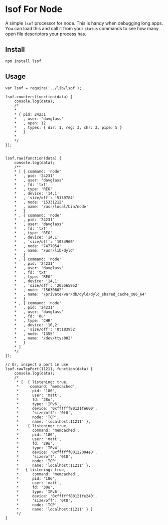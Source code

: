 # lsof For Node

A simple `lsof` processor for node. This is handy when debugging long apps. You can load this and
call it from your `status` commands to see how many open file descriptors your process has.


## Install

    npm install lsof

## Usage

    var lsof = require('../lib/lsof');

    lsof.counters(function(data) {
        console.log(data);
        /*
        *
        * { pid: 24231
        *   , user: 'davglass'
        *   , open: 12
        *   , types: { dir: 1, reg: 3, chr: 3, pipe: 5 }
        *   }
        *
        */
    });
    

    lsof.raw(function(data) {
        console.log(data);
        /**
        * [ { command: 'node'
        *   , pid: '24231'
        *   , user: 'davglass'
        *   , fd: 'txt'
        *   , type: 'REG'
        *   , device: '14,1'
        *   , 'size/off': '5139784'
        *   , node: '15331212'
        *   , name: '/usr/local/bin/node'
        *   }
        * , { command: 'node'
        *   , pid: '24231'
        *   , user: 'davglass'
        *   , fd: 'txt'
        *   , type: 'REG'
        *   , device: '14,1'
        *   , 'size/off': '1054960'
        *   , node: '7477054'
        *   , name: '/usr/lib/dyld'
        *   }
        * , { command: 'node'
        *   , pid: '24231'
        *   , user: 'davglass'
        *   , fd: 'txt'
        *   , type: 'REG'
        *   , device: '14,1'
        *   , 'size/off': '205565952'
        *   , node: '15630602'
        *   , name: '/private/var/db/dyld/dyld_shared_cache_x86_64'
        *   }
        * , { command: 'node'
        *   , pid: '24231'
        *   , user: 'davglass'
        *   , fd: '0u'
        *   , type: 'CHR'
        *   , device: '16,2'
        *   , 'size/off': '0t183952'
        *   , node: '1355'
        *   , name: '/dev/ttys002'
        *   }
        * ]
        */
    });
    
    // Or, inspect a port in use
    lsof.rawTcpPort(11211, function(data) {
        console.log(data);
        /*
         * [  { listening: true,
         *     command: 'memcached',
         *      pid: '186',
         *      user: 'matt',
         *      fd: '28u',
         *      type: 'IPv6',
         *      device: '0xffffff80121fe600',
         *      'size/off': '0t0',
         *      node: 'TCP',
         *      name: 'localhost:11211' },
         *    { listening: true,
         *      command: 'memcached',
         *      pid: '186',
         *      user: 'matt',
         *      fd: '29u',
         *      type: 'IPv4',
         *      device: '0xffffff80122004e0',
         *      'size/off': '0t0',
         *      node: 'TCP',
         *      name: 'localhost:11211' },
         *   { listening: true,
         *      command: 'memcached',
         *      pid: '186',
         *      user: 'matt',
         *      fd: '30u',
         *      type: 'IPv6',
         *      device: '0xffffff80121fe240',
         *      'size/off': '0t0',
         *      node: 'TCP',
         *      name: 'localhost:11211' } ]
         */
    }


    

